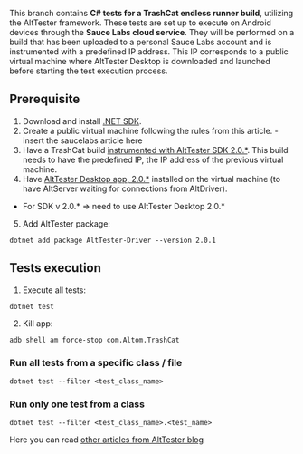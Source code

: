 This branch contains **C# tests for a TrashCat endless runner build**, utilizing the AltTester framework. These tests are set up to execute on Android devices through the **Sauce Labs cloud service**. They will be performed on a build that has been uploaded to a personal Sauce Labs account and is instrumented with a predefined IP address. This IP corresponds to a public virtual machine where AltTester Desktop is downloaded and launched before starting the test execution process.

## Prerequisite

1. Download and install [.NET SDK](https://dotnet.microsoft.com/en-us/download).
2. Create a public virtual machine following the rules from this article. - insert the saucelabs article here
3. Have a TrashCat build [instrumented with AltTester SDK 2.0.*](https://alttester.com/walkthrough-tutorial-upgrading-trashcat-to-2-0-x/#Instrument%20TrashCat%20with%20AltTester%20Unity%20SDK%20v.2.0.x). This build needs to have the predefined IP, the IP address of the previous virtual machine.
4. Have [AltTester Desktop app, 2.0.*](https://alttester.com/alttester/) installed on the virtual machine (to have AltServer waiting for connections from AltDriver).
- For SDK v 2.0.* => need to use AltTester Desktop 2.0.*
5. Add AltTester package:
```
dotnet add package AltTester-Driver --version 2.0.1
```

## Tests execution

1. Execute all tests:

```
dotnet test
```

2. Kill app:
```
adb shell am force-stop com.Altom.TrashCat
```


### Run all tests from a specific class / file

```
dotnet test --filter <test_class_name>
```

### Run only one test from a class

```
dotnet test --filter <test_class_name>.<test_name>
```
Here you can read [other articles from AltTester blog](https://alttester.com/blog/)
